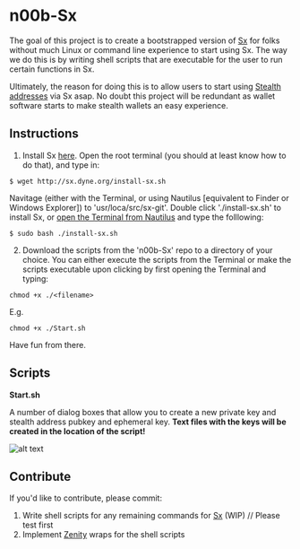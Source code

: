 n00b-Sx
=======

The goal of this project is to create a bootstrapped version of [Sx](https://sx.dyne.org/) for folks without much Linux or command line experience to start using Sx. The way we do this is by writing shell scripts that are executable for the user to run certain functions in Sx. 

Ultimately, the reason for doing this is to allow users to start using [Stealth addresses](https://wiki.unsystem.net/index.php/DarkWallet/Stealth) via Sx asap. No doubt this project will be redundant as wallet software starts to make stealth wallets an easy experience.

## Instructions

1) Install Sx [here](https://github.com/spesmilo/sx). Open the root terminal (you should at least know how to do that), and type in:

```$ wget http://sx.dyne.org/install-sx.sh```

Navitage (either with the Terminal, or using Nautilus [equivalent to Finder or Windows Explorer]) to 'usr/loca/src/sx-git'. Double click './install-sx.sh' to install Sx, or [open the Terminal from Nautilus](http://askubuntu.com/questions/207442/how-to-add-open-terminal-here-to-nautilus-context-menu) and type the folllowing:

```$ sudo bash ./install-sx.sh```

2) Download the scripts from the 'n00b-Sx' repo to a directory of your choice. You can either execute the scripts from the Terminal or make the scripts executable upon clicking by first opening the Terminal and typing:

```chmod +x ./<filename>```

E.g.

```chmod +x ./Start.sh```

Have fun from there.

## Scripts

**Start.sh**

A number of dialog boxes that allow you to create a new private key and stealth address pubkey and ephemeral key. **Text files with the keys will be created in the location of the script!**

![alt text](http://s11.postimg.org/uug1bf3dv/Aggregate.png "Dialog Boxes")

## Contribute

If you'd like to contribute, please commit: 

1. Write shell scripts for any remaining commands for [Sx](https://sx.dyne.org/) (WIP) // Please test first
2. Implement [Zenity](http://www.howtogeek.com/107537/how-to-make-simple-graphical-shell-scripts-with-zenity-on-linux/) wraps for the shell scripts
